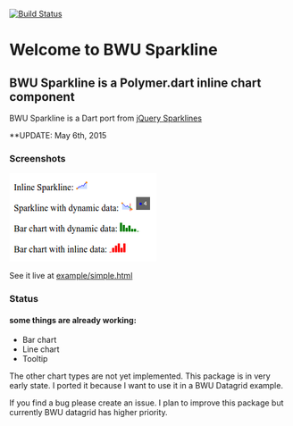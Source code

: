<!--<img src="http://bwu-dart.github.io/core_elements/assets/polymer/p-logo.svg" alt="Polymer logo" width="120px" />-->
[![Build Status](https://drone.io/github.com/bwu-dart/bwu_sparkline/status.png)](https://drone.io/github.com/bwu-dart/bwu_sparkline/latest)

# Welcome to BWU Sparkline

## BWU Sparkline is a Polymer.dart inline chart component
BWU Sparkline is a Dart port from [jQuery Sparklines](http://www.omnipotent.net/jquery.sparkline) 

**UPDATE:  May 6th, 2015

### Screenshots
![Simple example](https://raw.githubusercontent.com/bwu-dart/bwu_sparkline/master/doc/screenshots/screenshot1.png)

See it live at [example/simple.html](http://bwu-dart.github.io/bwu_sparkline/example/simple.html) 

### Status

#### some things are already working:
 
* Bar chart
* Line chart
* Tooltip

The other chart types are not yet implemented.
This package is in very early state. I ported it because I want to use it in a BWU Datagrid example.

If you find a bug please create an issue.
I plan to improve this package but currently BWU datagrid has higher priority.
